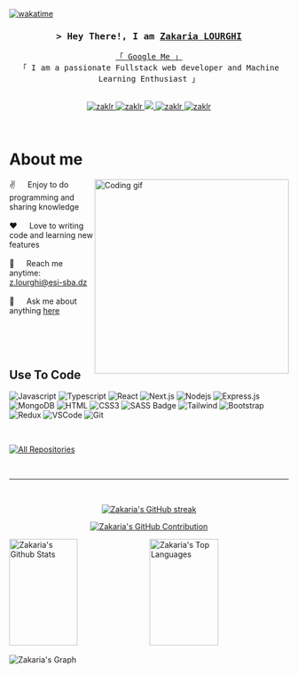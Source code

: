 

[![wakatime](https://wakatime.com/badge/user/eebb3dd8-d9b2-40de-9b88-6fd6cac99dbc.svg)](https://wakatime.com/@eebb3dd8-d9b2-40de-9b88-6fd6cac99dbc)

<!-- Intro  -->
<h3 align="center">
        <samp>&gt; Hey There!, I am
                <b><a target="_blank" href="https://alsiam.com">Zakaria LOURGHI</a></b>
        </samp>
</h3>


<p align="center"> 
  <samp>
    <a href="https://www.google.com/search?q=Zakaria+LOURGHI">「 Google Me 」</a>
    <br>
    「 I am a passionate Fullstack web developer and Machine Learning Enthusiast 」
    <br>
    <br>
  </samp>
</p>

<p align="center">
 <a href="https://zaklr.github.io" target="blank">
  <img src="https://img.shields.io/badge/Website-DC143C?style=for-the-badge&logo=medium&logoColor=white" alt="zaklr" />
 </a>
 <a href="https://linkedin.com/in/zaklr" target="_blank">
  <img src="https://img.shields.io/badge/LinkedIn-0077B5?style=for-the-badge&logo=linkedin&logoColor=white" alt="zaklr"/>
 </a>
 <!-- <a href="https://dev.to/zaklr" target="_blank">
  <img src="https://img.shields.io/badge/dev.to-0A0A0A?style=for-the-badge&logo=dev.to&logoColor=white" alt="zaklr" />
 </a> -->
 <a href="https://twitter.com/zaklr" target="_blank">
  <img src="https://img.shields.io/badge/Twitter-1DA1F2?style=for-the-badge&logo=twitter&logoColor=white" />
 </a>
 <a href="https://instagram.com/zaklr" target="_blank">
  <img src="https://img.shields.io/badge/Instagram-fe4164?style=for-the-badge&logo=instagram&logoColor=white" alt="zaklr" />
 </a> 
 <a href="https://facebook.com/zaklr" target="_blank">
  <img src="https://img.shields.io/badge/Facebook-20BEFF?&style=for-the-badge&logo=facebook&logoColor=white" alt="zaklr"  />
  </a> 
</p>
<br />

<!-- About Section -->
 # About me
 
<p>
 <img align="right" width="350" src="/assets/programmer.gif" alt="Coding gif" />
  
 ✌️ &emsp; Enjoy to do programming and sharing knowledge <br/><br/>
 ❤️ &emsp; Love to writing code and learning new features<br/><br/>
 📧 &emsp; Reach me anytime: z.lourghi@esi-sba.dz<br/><br/>
 💬 &emsp; Ask me about anything [here](https://github.com/zaklr/zaklr/issues)

</p>

<br/>
<br/>
<br/>

## Use To Code

![Javascript](https://img.shields.io/badge/Javascript-F0DB4F?style=for-the-badge&labelColor=black&logo=javascript&logoColor=F0DB4F)
![Typescript](https://img.shields.io/badge/Typescript-007acc?style=for-the-badge&labelColor=black&logo=typescript&logoColor=007acc)
![React](https://img.shields.io/badge/-React-61DBFB?style=for-the-badge&labelColor=black&logo=react&logoColor=61DBFB)
![Next.js](https://img.shields.io/badge/next.js-000000?style=for-the-badge&logo=nextdotjs&logoColor=white)
![Nodejs](https://img.shields.io/badge/Nodejs-3C873A?style=for-the-badge&labelColor=black&logo=node.js&logoColor=3C873A)
![Express.js](https://img.shields.io/badge/Express.js-000000?style=for-the-badge&logo=express&logoColor=white)
![MongoDB](https://img.shields.io/badge/MongoDB-4EA94B?style=for-the-badge&logo=mongodb&logoColor=white)
![HTML](https://img.shields.io/badge/HTML5-E34F26?style=for-the-badge&logo=html5&logoColor=white)
![CSS3](https://img.shields.io/badge/CSS3-1572B6?style=for-the-badge&logo=css3&logoColor=white)
![SASS Badge](https://img.shields.io/badge/Sass-CC6699?style=for-the-badge&logo=sass&logoColor=white)
![Tailwind](https://img.shields.io/badge/Tailwind_CSS-092749?style=for-the-badge&logo=tailwindcss&logoColor=06B6D4&labelColor=000000)
![Bootstrap](https://img.shields.io/badge/Bootstrap-563D7C?style=for-the-badge&logo=bootstrap&logoColor=white)
![Redux](https://img.shields.io/badge/Redux-593D88?style=for-the-badge&logo=redux&logoColor=white)
![VSCode](https://img.shields.io/badge/Visual_Studio-0078d7?style=for-the-badge&logo=visual%20studio&logoColor=white)
![Git](https://img.shields.io/badge/Git-F05032?style=for-the-badge&logo=git&logoColor=white)

<br/>

<p align="left">
  <a href="https://github.com/zaklr?tab=repositories" target="_blank"><img alt="All Repositories" title="All Repositories" src="https://img.shields.io/badge/-All%20Repos-2962FF?style=for-the-badge&logo=koding&logoColor=white"/></a>
</p>

<br/>
<hr/>
<br/>

<p align="center">
  <a href="https://github.com/zaklr">
    <img src="https://github-readme-streak-stats.herokuapp.com/?user=zaklr&theme=radical&border=7F3FBF&background=0D1117" alt="Zakaria's GitHub streak"/>
  </a>
</p>

<p align="center">
  <a href="https://github.com/zaklr">
    <img src="https://github-profile-summary-cards.vercel.app/api/cards/profile-details?username=zaklr&theme=radical" alt="Zakaria's GitHub Contribution"/>
  </a>
</p>

<a> 
    <a href="https://github.com/zaklr"><img alt="Zakaria's Github Stats" src="https://denvercoder1-github-readme-stats.vercel.app/api?username=zaklr&show_icons=true&count_private=true&theme=react&border_color=7F3FBF&bg_color=0D1117&title_color=F85D7F&icon_color=F8D866" height="192px" width="49.5%"/></a>
  <a href="https://github.com/zaklr"><img alt="Zakaria's Top Languages" src="https://denvercoder1-github-readme-stats.vercel.app/api/top-langs/?username=zaklr&langs_count=8&layout=compact&theme=react&border_color=7F3FBF&bg_color=0D1117&title_color=F85D7F&icon_color=F8D866" height="192px" width="49.5%"/></a>
  <br/>
</a>


![Zakaria's Graph](https://github-readme-activity-graph.vercel.app/graph?username=zaklr&custom_title=Zakaria%20's%20GitHub%20Activity%20Graph&bg_color=0D1117&color=7F3FBF&line=7F3FBF&point=7F3FBF&area_color=FFFFFF&title_color=FFFFFF&area=true)

